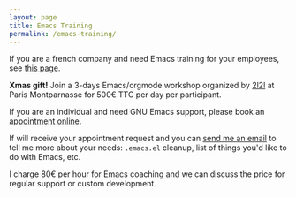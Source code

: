 ```yaml
---
layout: page
title: Emacs Training
permalink: /emacs-training/
---
```


If you are a french company and need Emacs training for your
employees, see [this page](http://www.2i2l.fr/spip.php?article278).

**Xmas gift!** Join a 3-days Emacs/orgmode workshop organized
by [2l2l](http://www.2i2l.fr/spip.php?article278) at Paris
Montparnasse for 500€ TTC per day per participant.

If you are an individual and need GNU Emacs support, please book
an [appointment online](https://rdv.bzg.fr).

If will receive your appointment request and you
can [send me an email](mailto:bzg+emacsREMOVEME@bzg.fr) to tell me
more about your needs: `.emacs.el` cleanup, list of things you'd like
to do with Emacs, etc.

I charge 80€ per hour for Emacs coaching and we can discuss the price
for regular support or custom development.
